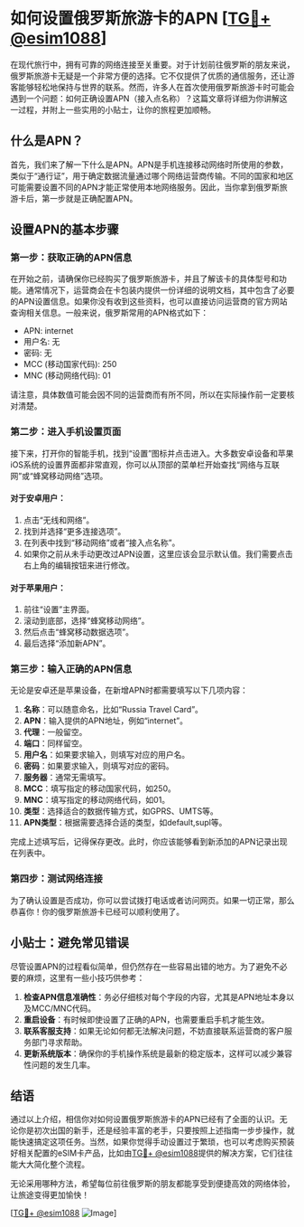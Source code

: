 # 如何设置俄罗斯旅游卡的APN [[TG💪+ @esim1088](https://t.me/s/esim1088)]

在现代旅行中，拥有可靠的网络连接至关重要。对于计划前往俄罗斯的朋友来说，俄罗斯旅游卡无疑是一个非常方便的选择。它不仅提供了优质的通信服务，还让游客能够轻松地保持与世界的联系。然而，许多人在首次使用俄罗斯旅游卡时可能会遇到一个问题：如何正确设置APN（接入点名称）？这篇文章将详细为你讲解这一过程，并附上一些实用的小贴士，让你的旅程更加顺畅。

## 什么是APN？

首先，我们来了解一下什么是APN。APN是手机连接移动网络时所使用的参数，类似于“通行证”，用于确定数据流量通过哪个网络运营商传输。不同的国家和地区可能需要设置不同的APN才能正常使用本地网络服务。因此，当你拿到俄罗斯旅游卡后，第一步就是正确配置APN。

## 设置APN的基本步骤

### 第一步：获取正确的APN信息

在开始之前，请确保你已经购买了俄罗斯旅游卡，并且了解该卡的具体型号和功能。通常情况下，运营商会在卡包装内提供一份详细的说明文档，其中包含了必要的APN设置信息。如果你没有收到这些资料，也可以直接访问运营商的官方网站查询相关信息。一般来说，俄罗斯常用的APN格式如下：

- APN: internet
- 用户名: 无
- 密码: 无
- MCC (移动国家代码): 250
- MNC (移动网络代码): 01

请注意，具体数值可能会因不同的运营商而有所不同，所以在实际操作前一定要核对清楚。

### 第二步：进入手机设置页面

接下来，打开你的智能手机，找到“设置”图标并点击进入。大多数安卓设备和苹果iOS系统的设置界面都非常直观，你可以从顶部的菜单栏开始查找“网络与互联网”或“蜂窝移动网络”选项。

#### 对于安卓用户：
1. 点击“无线和网络”。
2. 找到并选择“更多连接选项”。
3. 在列表中找到“移动网络”或者“接入点名称”。
4. 如果你之前从未手动更改过APN设置，这里应该会显示默认值。我们需要点击右上角的编辑按钮来进行修改。

#### 对于苹果用户：
1. 前往“设置”主界面。
2. 滚动到底部，选择“蜂窝移动网络”。
3. 然后点击“蜂窝移动数据选项”。
4. 最后选择“添加新APN”。

### 第三步：输入正确的APN信息

无论是安卓还是苹果设备，在新增APN时都需要填写以下几项内容：

1. **名称**：可以随意命名，比如“Russia Travel Card”。
2. **APN**：输入提供的APN地址，例如“internet”。
3. **代理**：一般留空。
4. **端口**：同样留空。
5. **用户名**：如果要求输入，则填写对应的用户名。
6. **密码**：如果要求输入，则填写对应的密码。
7. **服务器**：通常无需填写。
8. **MCC**：填写指定的移动国家代码，如250。
9. **MNC**：填写指定的移动网络代码，如01。
10. **类型**：选择适合的数据传输方式，如GPRS、UMTS等。
11. **APN类型**：根据需要选择合适的类型，如default,supl等。

完成上述填写后，记得保存更改。此时，你应该能够看到新添加的APN记录出现在列表中。

### 第四步：测试网络连接

为了确认设置是否成功，你可以尝试拨打电话或者访问网页。如果一切正常，那么恭喜你！你的俄罗斯旅游卡已经可以顺利使用了。

## 小贴士：避免常见错误

尽管设置APN的过程看似简单，但仍然存在一些容易出错的地方。为了避免不必要的麻烦，这里有一些小技巧供参考：

1. **检查APN信息准确性**：务必仔细核对每个字段的内容，尤其是APN地址本身以及MCC/MNC代码。
2. **重启设备**：有时候即使设置了正确的APN，也需要重启手机才能生效。
3. **联系客服支持**：如果无论如何都无法解决问题，不妨直接联系运营商的客户服务部门寻求帮助。
4. **更新系统版本**：确保你的手机操作系统是最新的稳定版本，这样可以减少兼容性问题的发生几率。

## 结语

通过以上介绍，相信你对如何设置俄罗斯旅游卡的APN已经有了全面的认识。无论你是初次出国的新手，还是经验丰富的老手，只要按照上述指南一步步操作，就能快速搞定这项任务。当然，如果你觉得手动设置过于繁琐，也可以考虑购买预装好相关配置的eSIM卡产品，比如由[TG💪+ @esim1088](https://t.me/s/esim1088)提供的解决方案，它们往往能大大简化整个流程。

无论采用哪种方法，希望每位前往俄罗斯的朋友都能享受到便捷高效的网络体验，让旅途变得更加愉快！

[[TG💪+ @esim1088](https://t.me/s/esim1088) ![Image](https://i.postimg.cc/4NQfJmqS/Snipaste-2025-05-13-00-14-12.png)]